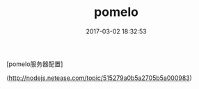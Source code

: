 ﻿---
title: pomelo
date: 2017-03-02 18:32:53
tags:
---

[pomelo服务器配置]
<!--more-->
(http://nodejs.netease.com/topic/515279a0b5a2705b5a000983)



